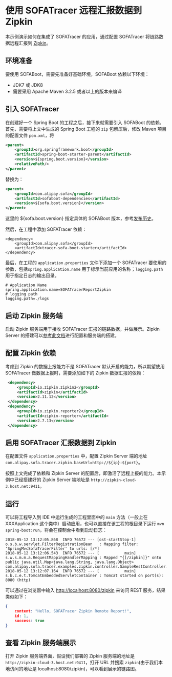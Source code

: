 # 使用 SOFATracer 远程汇报数据到 Zipkin

本示例演示如何在集成了 SOFATracer 的应用，通过配置 SOFATracer 将链路数据远程汇报到 [Zipkin](https://zipkin.io/)。

## 环境准备

要使用 SOFABoot，需要先准备好基础环境，SOFABoot 依赖以下环境：
- JDK7 或 JDK8
- 需要采用 Apache Maven 3.2.5 或者以上的版本来编译

## 引入 SOFATracer

在创建好一个 Spring Boot 的工程之后，接下来就需要引入 SOFABoot 的依赖，首先，需要将上文中生成的 Spring Boot 工程的 `zip` 包解压后，修改 Maven 项目的配置文件 `pom.xml`，将

```xml
<parent>
    <groupId>org.springframework.boot</groupId>
    <artifactId>spring-boot-starter-parent</artifactId>
    <version>${spring.boot.version}</version>
    <relativePath/>
</parent>
```

替换为：

```xml
<parent>
    <groupId>com.alipay.sofa</groupId>
    <artifactId>sofaboot-dependencies</artifactId>
    <version>${sofa.boot.version}</version>
</parent>
```
这里的 ${sofa.boot.version} 指定具体的 SOFABoot 版本，参考[发布历史](https://github.com/alipay/sofa-build/releases)。

然后，在工程中添加 SOFATracer 依赖：

```
<dependency>
    <groupId>com.alipay.sofa</groupId>
    <artifactId>tracer-sofa-boot-starter</artifactId>
</dependency>
```

最后，在工程的 `application.properties` 文件下添加一个 SOFATracer 要使用的参数，包括`spring.application.name` 用于标示当前应用的名称；`logging.path` 用于指定日志的输出目录。

```
# Application Name
spring.application.name=SOFATracerReportZipkin
# logging path
logging.path=./logs
```

## 启动 Zipkin 服务端

启动 Zipkin 服务端用于接收 SOFATracer 汇报的链路数据，并做展示。Zipkin Server 的搭建可以[参考此文档](https://zipkin.io/)进行配置和服务端的搭建。

## 配置 Zipkin 依赖

考虑到 Zipkin 的数据上报能力不是 SOFATracer 默认开启的能力，所以期望使用 SOFATracer 做数据上报时，需要添加如下的 Zipkin 数据汇报的依赖：

```xml
 <dependency>
     <groupId>io.zipkin.zipkin2</groupId>
     <artifactId>zipkin</artifactId>
     <version>2.11.12</version>
 </dependency>
 <dependency>
     <groupId>io.zipkin.reporter2</groupId>
     <artifactId>zipkin-reporter</artifactId>
     <version>2.7.13</version>
 </dependency>
```

## 启用 SOFATracer 汇报数据到 Zipkin

在配置文件 `application.properties` 中，配置 Zipkin Server 端的地址 `com.alipay.sofa.tracer.zipkin.baseUrl=http://${ip}:${port}`。

按照上文完成了依赖和 Zipkin Server 的配置后，即激活了远程上报的能力。本示例中已经搭建好的 Zipkin Server 端地址是 `http://zipkin-cloud-3.host.net:9411`。

## 运行

可以将工程导入到 IDE 中运行生成的工程里面中的 `main` 方法（一般上在 XXXApplication 这个类中）启动应用，也可以直接在该工程的根目录下运行 `mvn spring-boot:run`，将会在控制台中看到启动日志：

```
2018-05-12 13:12:05.868  INFO 76572 --- [ost-startStop-1] o.s.b.w.servlet.FilterRegistrationBean   : Mapping filter: 'SpringMvcSofaTracerFilter' to urls: [/*]
2018-05-12 13:12:06.543  INFO 76572 --- [           main] s.w.s.m.m.a.RequestMappingHandlerMapping : Mapped "{[/zipkin]}" onto public java.util.Map<java.lang.String, java.lang.Object> com.alipay.sofa.tracer.examples.zipkin.controller.SampleRestController.zipkin(java.lang.String)
2018-05-12 13:12:07.164  INFO 76572 --- [           main] s.b.c.e.t.TomcatEmbeddedServletContainer : Tomcat started on port(s): 8080 (http)
```

可以通过在浏览器中输入 [http://localhost:8080/zipkin](http://localhost:8080/zipkin) 来访问 REST 服务，结果类似如下：

```json
{
	content: "Hello, SOFATracer Zipkin Remote Report!",
	id: 1,
	success: true
}
```

## 查看 Zipkin 服务端展示

打开 Zipkin 服务端界面，假设我们部署的 Zipkin 服务端的地址是 `http://zipkin-cloud-3.host.net:9411`，打开 URL 并搜索 `zipkin`(由于我们本地访问的地址是 localhost:8080/zipkin)，可以看到展示的链路图。


